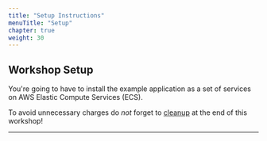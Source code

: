 ```yaml
---
title: "Setup Instructions"
menuTitle: "Setup"
chapter: true
weight: 30
---
```

## Workshop Setup
You're going to have to install the example application as a set of services on AWS Elastic Compute Services (ECS).

To avoid unnecessary charges do *not* forget to [cleanup] at the end of this workshop!

----------
[cleanup]: /cleanup.html
